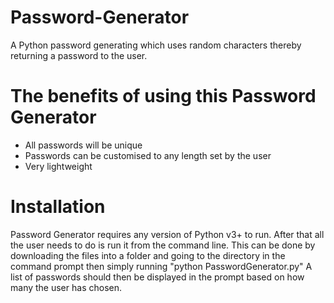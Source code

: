 # Password-Generator
A Python password generating which uses random characters thereby returning a password to the user.

# The benefits of using this Password Generator
- All passwords will be unique
- Passwords can be customised to any length set by the user
- Very lightweight

# Installation
Password Generator requires any version of Python v3+ to run. 
After that all the user needs to do is run it from the command line.  This can be done by downloading the files into a folder and going to the directory in the command prompt then simply running "python PasswordGenerator.py" 
A list of passwords should then be displayed in the prompt based on how many the user has chosen.
